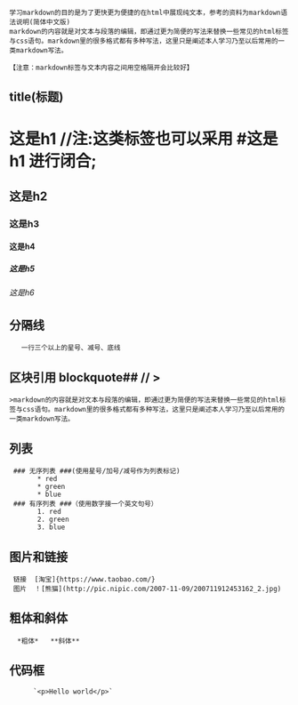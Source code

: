     学习markdown的目的是为了更快更为便捷的在html中展现纯文本，参考的资料为markdown语法说明(简体中文版)
    markdown的内容就是对文本与段落的编辑，即通过更为简便的写法来替换一些常见的html标签与css语句。markdown里的很多格式都有多种写法，这里只是阐述本人学习乃至以后常用的一类markdown写法。

    【注意：markdown标签与文本内容之间用空格隔开会比较好】


## title(标题) ##

   # 这是h1    //注:这类标签也可以采用 #这是h1 进行闭合;
   ## 这是h2
   ###  这是h3
   ####  这是h4
   #####  这是h5
   ######  这是h6


## 分隔线 ##
       一行三个以上的星号、减号、底线



## 区块引用 blockquote##     // >

    >markdown的内容就是对文本与段落的编辑，即通过更为简便的写法来替换一些常见的html标签与css语句。markdown里的很多格式都有多种写法，这里只是阐述本人学习乃至以后常用的一类markdown写法。


## 列表 ##
     ### 无序列表 ###(使用星号/加号/减号作为列表标记)
           * red
           * green
           * blue
     ### 有序列表 ###（使用数字接一个英文句号）
           1. red
           2. green
           3. blue

## 图片和链接 ##
     链接  [淘宝]{https://www.taobao.com/}
     图片  ！[熊猫](http://pic.nipic.com/2007-11-09/200711912453162_2.jpg)

## 粗体和斜体 ##
      *粗体*   **斜体**

## 代码框 ##
          `<p>Hello world</p>`
